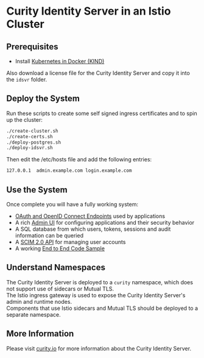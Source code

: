 # Curity Identity Server in an Istio Cluster

## Prerequisites

- Install [Kubernetes in Docker (KIND)](https://kind.sigs.k8s.io/docs/user/quick-start/)

Also download a license file for the Curity Identity Server and copy it into the `idsvr` folder.

## Deploy the System

Run these scripts to create some self signed ingress certificates and to spin up the cluster:

```bash
./create-cluster.sh
./create-certs.sh
./deploy-postgres.sh
./deploy-idsvr.sh
```

Then edit the /etc/hosts file and add the following entries:

```bash
127.0.0.1  admin.example.com login.example.com
```

## Use the System

Once complete you will have a fully working system:

- [OAuth and OpenID Connect Endpoints](https://login.curity.local/oauth/v2/oauth-anonymous/.well-known/openid-configuration) used by applications
- A rich [Admin UI](https://admin.curity.local/admin) for configuring applications and their security behavior
- A SQL database from which users, tokens, sessions and audit information can be queried
- A [SCIM 2.0 API](https://login.curity.local/user-management/admin) for managing user accounts
- A working [End to End Code Sample](https://login.curity.local/demo-client.html)

## Understand Namespaces

The Curity Identity Server is deployed to a `curity` namespace, which does not support use of sidecars or Mutual TLS.\
The Istio ingress gateway is used to expose the Curity Identity Server's admin and runtime nodes.\
Components that use Istio sidecars and Mutual TLS should be deployed to a separate namespace.

## More Information

Please visit [curity.io](https://curity.io/) for more information about the Curity Identity Server.